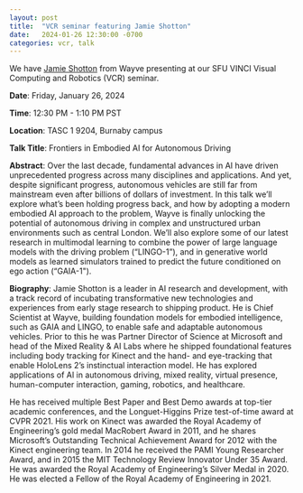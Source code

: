 ```yaml
---
layout: post
title:  "VCR seminar featuring Jamie Shotton"
date:   2024-01-26 12:30:00 -0700
categories: vcr, talk
---
```


We have [Jamie Shotton](https://jamie.shotton.org/) from Wayve presenting at our SFU VINCI Visual Computing and Robotics (VCR) seminar.

**Date**: Friday, January 26, 2024

**Time**: 12:30 PM - 1:10 PM PST

**Location**: TASC 1 9204, Burnaby campus


**Talk Title**: Frontiers in Embodied AI for Autonomous Driving

**Abstract**: Over the last decade, fundamental advances in AI have driven unprecedented progress across many disciplines and applications. And yet, despite significant progress, autonomous vehicles are still far from mainstream even after billions of dollars of investment. In this talk we’ll explore what’s been holding progress back, and how by adopting a modern embodied AI approach to the problem, Wayve is finally unlocking the potential of autonomous driving in complex and unstructured urban environments such as central London. We’ll also explore some of our latest research in multimodal learning to combine the power of large language models with the driving problem (“LINGO-1”), and in generative world models as learned simulators trained to predict the future conditioned on ego action (“GAIA-1").

**Biography**: Jamie Shotton is a leader in AI research and development, with a track record of incubating transformative new technologies and experiences from early stage research to shipping product. He is Chief Scientist at Wayve, building foundation models for embodied intelligence, such as GAIA and LINGO, to enable safe and adaptable autonomous vehicles. Prior to this he was Partner Director of Science at Microsoft and head of the Mixed Reality & AI Labs where he shipped foundational features including body tracking for Kinect and the hand- and eye-tracking that enable HoloLens 2’s instinctual interaction model. He has explored applications of AI in autonomous driving, mixed reality, virtual presence, human-computer interaction, gaming, robotics, and healthcare.

He has received multiple Best Paper and Best Demo awards at top-tier academic conferences, and the Longuet-Higgins Prize test-of-time award at CVPR 2021. His work on Kinect was awarded the Royal Academy of Engineering’s gold medal MacRobert Award in 2011, and he shares Microsoft’s Outstanding Technical Achievement Award for 2012 with the Kinect engineering team. In 2014 he received the PAMI Young Researcher Award, and in 2015 the MIT Technology Review Innovator Under 35 Award. He was awarded the Royal Academy of Engineering’s Silver Medal in 2020. He was elected a Fellow of the Royal Academy of Engineering in 2021.

